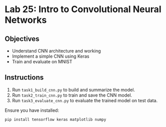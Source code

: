 # Lab 25: Intro to Convolutional Neural Networks

## Objectives
- Understand CNN architecture and working
- Implement a simple CNN using Keras
- Train and evaluate on MNIST

## Instructions
1. Run `task1_build_cnn.py` to build and summarize the model.
2. Run `task2_train_cnn.py` to train and save the CNN model.
3. Run `task3_evaluate_cnn.py` to evaluate the trained model on test data.

Ensure you have installed:
```bash
pip install tensorflow keras matplotlib numpy
```
